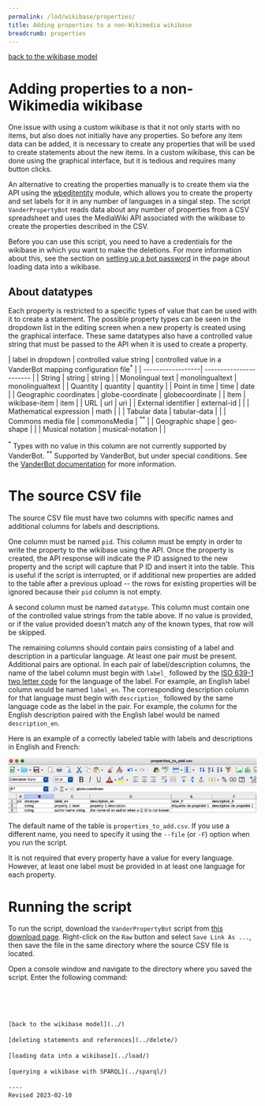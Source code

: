 ```yaml
---
permalink: /lod/wikibase/properties/
title: Adding properties to a non-Wikimedia wikibase
breadcrumb: properties
---
```


[back to the wikibase model](../)

# Adding properties to a non-Wikimedia wikibase

One issue with using a custom wikibase is that it not only starts with no items, but also does not initially have any properties. So before any item data can be added, it is necessary to create any properties that will be used to create statements about the new items. In a custom wikibase, this can be done using the graphical interface, but it is tedious and requires many button clicks.

An alternative to creating the properties manually is to create them via the API using the [wbeditentity](https://wbwh-test.wikibase.cloud/w/api.php?action=help&modules=wbeditentity) module, which allows you to create the property and set labels for it in any number of languages in a singal step. The script `VanderPropertyBot` reads data about any number of properties from a CSV spreadsheet and uses the MediaWiki API associated with the wikibase to create the properties described in the CSV.

Before you can use this script, you need to have a credentials for the wikibase in which you want to make the deletions. For more information about this, see the section on [setting up a bot password](../load/#set-up-a-bot-password) in the page about loading data into a wikibase.

## About datatypes

Each property is restricted to a specific types of value that can be used with it to create a statement. The possible property types can be seen in the dropdown list in the editing screen when a new property is created using the graphical interface. These same datatypes also have a controlled value string that must be passed to the API when it is used to create a property. 

| label in dropdown | controlled value string | controlled value in a VanderBot mapping configuration file<sup>*</sup> |
| ------------------| ----------------------- |
| String | string | string |
| Monolingual text | monolingualtext | monolingualtext |
| Quantity | quantity | quantity |
| Point in time | time | date |
| Geographic coordinates | globe-coordinate | globecoordinate |
| Item | wikibase-item | item |
| URL | url | uri |
| External identifier | external-id | |
| Mathematical expression | math | |
| Tabular data | tabular-data | |
| Commons media file | commonsMedia | <sup>**</sup> |
| Geographic shape | geo-shape | |
| Musical notation | musical-notation | |

<sup>*</sup> Types with no value in this column are not currently supported by VanderBot.
<sup>**</sup> Supported by VanderBot, but under special conditions. See the [VanderBot documentation](https://github.com/HeardLibrary/linked-data/blob/master/vanderbot/README.md#the-wikidata-image-property-p18-and-image-file-identification) for more information.

# The source CSV file

The source CSV file must have two columns with specific names and additional columns for labels and descriptions. 

One column must be named `pid`. This column must be empty in order to write the property to the wikibase using the API. Once the property is created, the API response will indicate the P ID assigned to the new property and the script will capture that P ID and insert it into the table. This is useful if the script is interrupted, or if additional new properties are added to the table after a previous upload -- the rows for existing properties will be ignored because their `pid` column is not empty.

A second column must be named `datatype`. This column must contain one of the controlled value strings from the table above. If no value is provided, or if the value provided doesn't match any of the known types, that row will be skipped.

The remaining columns should contain pairs consisting of a label and description in a particular language. At least one pair must be present. Additional pairs are optional. In each pair of label/description columns, the name of the label column must begin with `label_` followed by the [ISO 639-1 two letter code](https://en.wikipedia.org/wiki/List_of_ISO_639-1_codes) for the language of the label. For example, an English label column would be named `label_en`. The corresponding description column for that language must begin with `description_` followed by the same language code as the label in the pair. For example, the column for the English description paired with the English label would be named `description_en`. 

Here is an example of a correctly labeled table with labels and descriptions in English and French:

![CSV containing uploaded data](images/table.png)

The default name of the table is `properties_to_add.csv`. If you use a different name, you need to specify it using the `--file` (or `-F`) option when you run the script.

It is not required that every property have a value for every language. However, at least one label must be provided in at least one language for each property.

# Running the script

To run the script, download the `VanderPropertyBot` script from [this download page](https://github.com/HeardLibrary/linked-data/blob/master/vanderbot/vanderpropertybot.py). Right-click on the `Raw` button and select `Save Link As ...`, then save the file in the same directory where the source CSV file is located. 

Open a console window and navigate to the directory where you saved the script. Enter the following command:

```




[back to the wikibase model](../)

[deleting statements and references](../delete/)

[loading data into a wikibase](../load/)

[querying a wikibase with SPARQL](../sparql/)

----
Revised 2023-02-10

